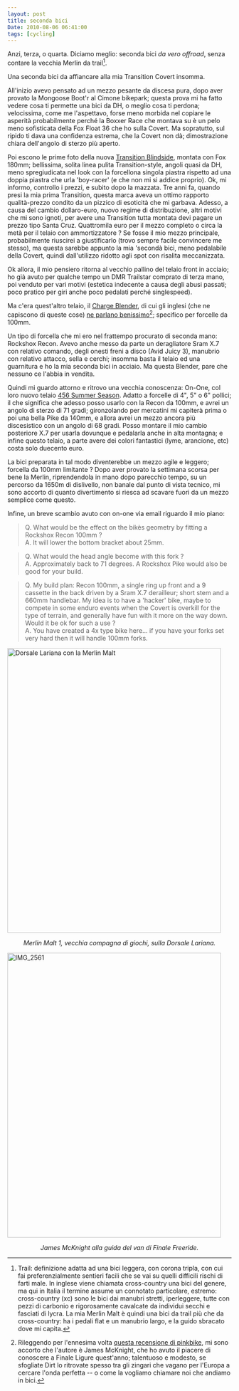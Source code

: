 ```yaml
---
layout: post
title: seconda bici
Date: 2010-08-06 06:41:00
tags: [cycling]
---
```

 

Anzi, terza, o quarta. Diciamo meglio: seconda bici _da vero offroad_, senza contare la vecchia Merlin da trail[^nota-trail].  
  
Una seconda bici da affiancare alla mia Transition Covert insomma.  
  
All'inizio avevo pensato ad un mezzo pesante da discesa pura, dopo aver provato la Mongoose Boot'r al Cimone bikepark; questa prova mi ha fatto vedere cosa ti permette una bici da DH, o meglio cosa ti perdona; velocissima, come me l'aspettavo, forse meno morbida nel copiare le asperità probabilmente perché la Boxxer Race che montava su è un pelo meno sofisticata della Fox Float 36 che ho sulla Covert. Ma sopratutto, sul ripido ti dava una confidenza estrema, che la Covert non dà; dimostrazione chiara dell'angolo di sterzo più aperto.  
  
Poi escono le prime foto della nuova [Transition Blindside](http://www.transitionbikes.com/Bikes_Blindside.cfm), montata con Fox 180mm; bellissima, solita linea pulita Transition-style, angoli quasi da DH, meno spregiudicata nel look con la forcellona singola piastra rispetto ad una doppia piastra che urla 'boy-racer' (e che non mi si addice proprio). Ok, mi informo, controllo i prezzi, e subito dopo la mazzata. Tre anni fa, quando presi la mia prima Transition, questa marca aveva un ottimo rapporto qualità-prezzo condito da un pizzico di esoticità che mi garbava. Adesso, a causa del cambio dollaro-euro, nuovo regime di distribuzione, altri motivi che mi sono ignoti, per avere una Transition tutta montata devi pagare un prezzo tipo Santa Cruz. Quattromila euro per il mezzo completo o circa la metà per il telaio con ammortizzatore ? Se fosse il mio mezzo principale, probabilmente riuscirei a giustificarlo (trovo sempre facile convincere me stesso), ma questa sarebbe appunto la mia 'secondà bici, meno pedalabile della Covert, quindi dall'utilizzo ridotto agli spot con risalita meccanizzata.  
  
Ok allora, il mio pensiero ritorna al vecchio pallino del telaio front in acciaio; ho già avuto per qualche tempo un DMR Trailstar comprato di terza mano, poi venduto per vari motivi (estetica indecente a causa degli abusi passati; poco pratico per giri anche poco pedalati perché singlespeed).  
  
Ma c'era quest'altro telaio, il [Charge Blender](http://www.pinkbike.com/video/51252), di cui gli inglesi (che ne capiscono di queste cose) [ne parlano benissimo](http://www.pinkbike.com/news/charge-blender-test-2008.html)[^nota-charge]; specifico per forcelle da 100mm.  
  
Un tipo di forcella che mi ero nel frattempo procurato di seconda mano: Rockshox Recon. Avevo anche messo da parte un deragliatore Sram X.7 con relativo comando, degli onesti freni a disco (Avid Juicy 3), manubrio con relativo attacco, sella e cerchi; insomma basta il telaio ed una guarnitura e ho la mia seconda bici in acciaio. Ma questa Blender, pare che nessuno ce l'abbia in vendita.  
  
Quindi mi guardo attorno e ritrovo una vecchia conoscenza: On-One, col loro nuovo telaio [456 Summer Season](http://www.bikemagic.com/gear-news/on-one-456-summer-season/6366.html). Adatto a forcelle di 4", 5" o 6" pollici; il che significa che adesso posso usarlo con la Recon da 100mm, e avrei un angolo di sterzo di 71 gradi; gironzolando per mercatini mi capiterà prima o poi una bella Pike da 140mm, e allora avrei un mezzo ancora più discesistico con un angolo di 68 gradi. Posso montare il mio cambio posteriore X.7 per usarla dovunque e pedalarla anche in alta montagna; e infine questo telaio, a parte avere dei colori fantastici (lyme, arancione, etc) costa solo duecento euro.  
  
La bici preparata in tal modo diventerebbe un mezzo agile e leggero; forcella da 100mm limitante ? Dopo aver provato la settimana scorsa per bene la Merlin, riprendendola in mano dopo parecchio tempo, su un percorso da 1650m di dislivello, non banale dal punto di vista tecnico, mi sono accorto di quanto divertimento si riesca ad scavare fuori da un mezzo semplice come questo.  
  
Infine, un breve scambio avuto con on-one via email riguardo il mio piano:  

> Q. What would be the effect on the bikès geometry by fitting a Rockshox Recon 100mm ?  
> A. It will lower the bottom bracket about 25mm.  
  
> Q. What would the head angle become with this fork ?  
> A. Approximately back to 71 degrees. A Rockshox Pike would also be good for your build.   
  
> Q. My build plan: Recon 100mm, a single ring up front and a 9 cassette in the back driven by a Sram X.7 derailleur; short stem and a 660mm handlebar. My idea is to have a 'hacker' bike, maybe to compete in some enduro events when the Covert is overkill for the type of terrain, and generally have fun with it more on the way down. Would it be ok for such a use ?  
> A. You have created a 4x type bike here... if you have your forks set very hard then it will handle 100mm forks.  


<a href="http://www.flickr.com/photos/aadm/4515608419/" title="Dorsale Lariana con la Merlin Malt by aadm, on Flickr"><img src="http://farm5.staticflickr.com/4060/4515608419_3f48ca0ba2_z.jpg" width="480" height="640" alt="Dorsale Lariana con la Merlin Malt"></a>
<center><i>Merlin Malt 1, vecchia compagna di giochi, sulla Dorsale Lariana.</i></center>

 
<a href="http://www.flickr.com/photos/aadm/4864099519/" title="IMG_2561 by aadm, on Flickr"><img src="http://farm5.staticflickr.com/4137/4864099519_1c65192384_z.jpg" width="480" height="640" alt="IMG_2561"></a>
<center><i>James McKnight alla guida del van di Finale Freeride.</i></center>

[^nota-trail]: Trail: definizione adatta ad una bici leggera, con corona tripla, con cui fai preferenzialmente sentieri facili che se vai su quelli difficili rischi di farti male. In inglese viene chiamata cross-country una bici del genere, ma qui in Italia il termine assume un connotato particolare, estremo: cross-country (xc) sono le bici dai manubri stretti, iperleggere, tutte con pezzi di carbonio e rigorosamente cavalcate da individui secchi e fasciati di lycra. La mia Merlin Malt è quindi una bici da trail più che da cross-country: ha i pedali flat e un manubrio largo, e la guido sbracato dove mi capita.  


[^nota-charge]: Rileggendo per l'ennesima volta [questa recensione di pinkbike](http://www.pinkbike.com/news/charge-blender-test-2008.html), mi sono accorto che l'autore è James McKnight, che ho avuto il piacere di conoscere a Finale Ligure quest'anno; talentuoso e modesto, se sfogliate Dirt lo ritrovate spesso tra gli zingari che vagano per l'Europa a cercare l'onda perfetta -- o come la vogliamo chiamare noi che andiamo in bici.
